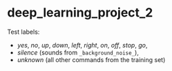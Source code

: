 # deep_learning_project_2

Test labels:
- *yes*, *no*, *up*, *down*, *left*, *right*, *on*, *off*, *stop*, *go*, 
- *silence* (sounds from `_background_noise_`),
- *unknown* (all other commands from the training set)